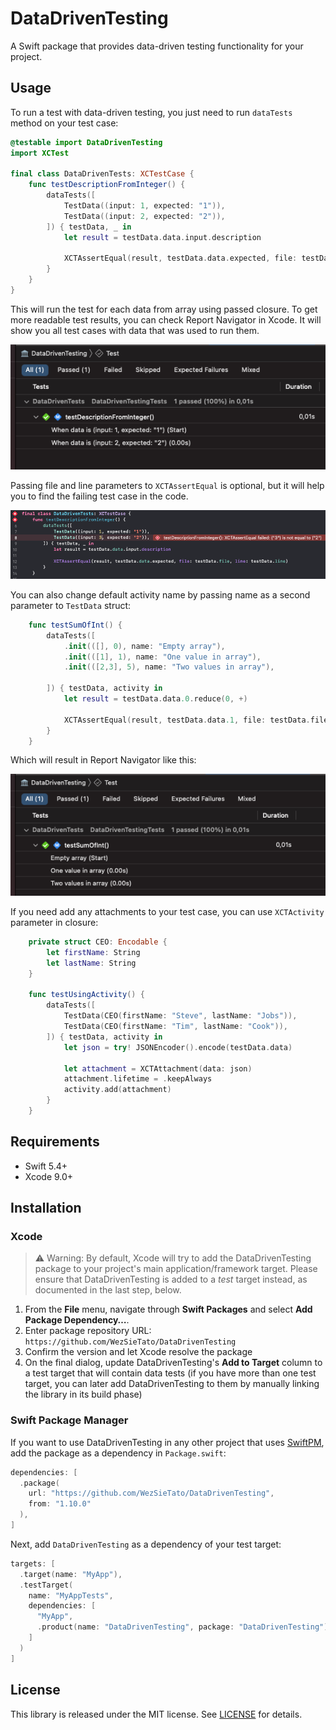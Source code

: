 # DataDrivenTesting

A Swift package that provides data-driven testing functionality for your project.

## Usage

To run a test with data-driven testing, you just need to run `dataTests` method on your test case:

```swift
@testable import DataDrivenTesting
import XCTest

final class DataDrivenTests: XCTestCase {
    func testDescriptionFromInteger() {
        dataTests([
            TestData((input: 1, expected: "1")),
            TestData((input: 2, expected: "2")),
        ]) { testData, _ in
            let result = testData.data.input.description

            XCTAssertEqual(result, testData.data.expected, file: testData.file, line: testData.line)
        }
    }
}
```

This will run the test for each data from array using passed closure. To get more readable test results, you can check Report Navigator in Xcode. It will show you all test cases with data that was used to run them.

![Report Navigator with default activity name](images/report_navigator_default.png)

Passing file and line parameters to `XCTAssertEqual` is optional, but it will help you to find the failing test case in the code.

![Failing test](images/failing_test.png)

You can also change default activity name by passing name as a second parameter to `TestData` struct:

```swift
    func testSumOfInt() {
        dataTests([
            .init(([], 0), name: "Empty array"),
            .init(([1], 1), name: "One value in array"),
            .init(([2,3], 5), name: "Two values in array"),

        ]) { testData, activity in
            let result = testData.data.0.reduce(0, +)

            XCTAssertEqual(result, testData.data.1, file: testData.file, line: testData.line)
        }
    }
```

Which will result in Report Navigator like this:

![Report Navigator with custom activity name](images/report_navigator_custom.png)

If you need add any attachments to your test case, you can use `XCTActivity` parameter in closure:

```swift
    private struct CEO: Encodable {
        let firstName: String
        let lastName: String
    }

    func testUsingActivity() {
        dataTests([
            TestData(CEO(firstName: "Steve", lastName: "Jobs")),
            TestData(CEO(firstName: "Tim", lastName: "Cook")),
        ]) { testData, activity in
            let json = try! JSONEncoder().encode(testData.data)

            let attachment = XCTAttachment(data: json)
            attachment.lifetime = .keepAlways
            activity.add(attachment)
        }
    }
```
## Requirements

* Swift 5.4+
* Xcode 9.0+

## Installation

### Xcode

> ⚠️ Warning: By default, Xcode will try to add the DataDrivenTesting package to your project's main application/framework target. Please ensure that DataDrivenTesting is added to a _test_ target instead, as documented in the last step, below.

 1. From the **File** menu, navigate through **Swift Packages** and select **Add Package Dependency…**.
 2. Enter package repository URL: `https://github.com/WezSieTato/DataDrivenTesting`
 3. Confirm the version and let Xcode resolve the package
 4. On the final dialog, update DataDrivenTesting's **Add to Target** column to a test target that will contain data tests (if you have more than one test target, you can later add DataDrivenTesting to them by manually linking the library in its build phase)

### Swift Package Manager

If you want to use DataDrivenTesting in any other project that uses [SwiftPM](https://swift.org/package-manager/), add the package as a dependency in `Package.swift`:

```swift
dependencies: [
  .package(
    url: "https://github.com/WezSieTato/DataDrivenTesting",
    from: "1.10.0"
  ),
]
```

Next, add `DataDrivenTesting` as a dependency of your test target:

```swift
targets: [
  .target(name: "MyApp"),
  .testTarget(
    name: "MyAppTests",
    dependencies: [
      "MyApp",
      .product(name: "DataDrivenTesting", package: "DataDrivenTesting"),
    ]
  )
]
```

## License

This library is released under the MIT license. See [LICENSE](LICENSE) for details.
